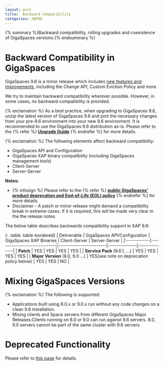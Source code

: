 ```yaml
---
layout: post
title:  Backward Compatibility
categories: XAP96
---
```


{% summary %}Backward compatibility, rolling upgrades and coexistence of GigaSpaces versions.{% endsummary %}

# Backward Compatibility in GigaSpaces

GigaSpaces 9.6 is a minor release which includes [new features and improvements](http://wiki.gigaspaces.com/wiki/display/RN/What%27s+New+in+GigaSpaces+9.6.X), including the Change API, Custom Eviction Policy and more.

We try to maintain backward compatibility wherever possible. However, in some cases, no backward compatibility is provided.

{% exclamation %} As a best practice, when upgrading to GigaSpaces 9.6, unzip the latest version of GigaSpaces 9.6 and port the necessary changes from your pre-9.6 environment into your new 9.6 environment. It is recommended to use the GigaSpaces 9.6 distribution as-is. Please refer to the {% refer %} **[Upgrade Guide](http://wiki.gigaspaces.com/wiki/display/RN/Upgrading+to+9.6.X)** {% endrefer %} for more details.

{% exclamation %} The following elements affect backward compatibility:

- GigaSpaces API and Configuration
- GigaSpaces XAP binary compatibility (including GigaSpaces management tools)
- Client-Server
- Server-Server

**Notes:**

- {% infosign %} Please refer to the {% refer %} **[public GigaSpaces' product deprecation and End-of-Life (EOL) policy](http://www.gigaspaces.com/EOL)** {% endrefer %} for more details.
- Disclaimer - A patch or minor release might demand a compatibility break in extreme cases. If it is required, this will be made very clear in the the release notes.

The below table describes backwards compatibility support in XAP 9.6:

{: .table .table-bordered}
| Deliverable | GigaSpaces API/Configuration | GigaSpaces XAP Binaries | Client-Server | Server-Server |
|:------------|:-----------------------------|:------------------------|:--------------|:--------------|
| **Patch** | YES | YES | YES | YES |
| **Service Pack** (9.6.1, ...) | YES | YES | YES | YES |
| **Major Version** (8.0, 9.0 ...) | YES(see note on deprecation policy below) | YES | YES | NO |

# Mixing GigaSpaces Versions

{% exclamation %} The following is supported:

- Applications built using 8.0.x or 9.0.x run without any code changes on a clean 9.6 installation.
- Mixing clients and Space servers from different GigaSpaces Major Releases:Clients running on 8.0 or 9.0 can run against 9.6 servers. 8.0, 9.0 servers cannot be part of the same cluster with 9.6 servers.

# Deprecated Functionality

Please refer to [this page](http://wiki.gigaspaces.com/wiki/display/RN/GigaSpaces+9.6.X+API+Changes+and+Deprecation) for details.
